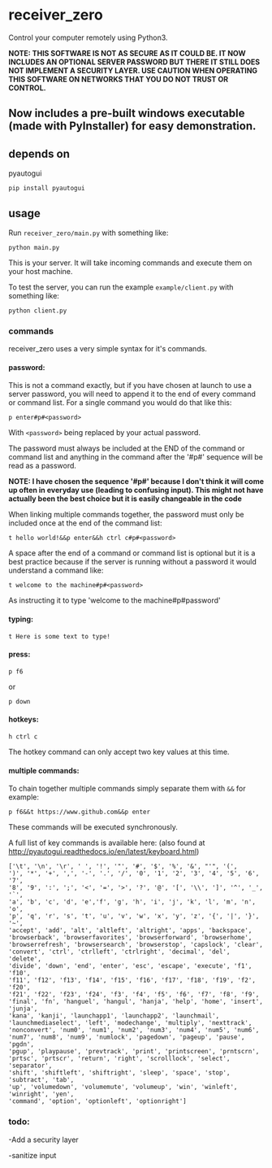 # receiver_zero
Control your computer remotely using Python3. 

**NOTE: THIS SOFTWARE IS NOT AS SECURE AS IT COULD BE. IT NOW INCLUDES AN OPTIONAL SERVER PASSWORD BUT THERE IT STILL DOES NOT IMPLEMENT A SECURITY LAYER. USE CAUTION WHEN OPERATING THIS SOFTWARE ON NETWORKS THAT YOU DO NOT TRUST OR CONTROL.**
 
## Now includes a pre-built windows executable (made with PyInstaller) for easy demonstration. 
 
## depends on
pyautogui
```
pip install pyautogui
```

## usage
Run ```receiver_zero/main.py``` with something like:
```
python main.py
```
This is your server. It will take incoming commands and execute them on your host machine. 

To test the server, you can run the example ```example/client.py``` with something like:
```
python client.py
```
### commands
receiver_zero uses a very simple syntax for it's commands.
#### password:
This is not a command exactly, but if you have chosen at launch to use a server password, you will need to append it to the end of every command or command list. For a single command you would do that like this:
```
p enter#p#<password>
```
With ```<password>``` being replaced by your actual password. 

The password must always be included at the END of the command or command list and anything in the command after the '#p#' sequence will be read as a password. 

**NOTE: I have chosen the sequence '#p#' because I don't think it will come up often in everyday use (leading to confusing input). This might not have actually been the best choice but it is easily changeable in the code**

When linking multiple commands together, the password must only be included once at the end of the command list:
```
t hello world!&&p enter&&h ctrl c#p#<password>
```
A space after the end of a command or command list is optional but it is a best practice because if the server is running without a password it would understand a command like:
```
t welcome to the machine#p#<password>
```
As instructing it to type 'welcome to the machine#p#password'
#### typing:
```
t Here is some text to type!
```
#### press:
```
p f6
```
or
```
p down
```
#### hotkeys:
```
h ctrl c
```
The hotkey command can only accept two key values at this time.
#### multiple commands:
To chain together multiple commands simply separate them with ```&&``` for example:
```
p f6&&t https://www.github.com&&p enter
```
These commands will be executed synchronously. 

A full list of key commands is available here: (also found at http://pyautogui.readthedocs.io/en/latest/keyboard.html)
```
['\t', '\n', '\r', ' ', '!', '"', '#', '$', '%', '&', "'", '(',
')', '*', '+', ',', '-', '.', '/', '0', '1', '2', '3', '4', '5', '6', '7',
'8', '9', ':', ';', '<', '=', '>', '?', '@', '[', '\\', ']', '^', '_', '`',
'a', 'b', 'c', 'd', 'e','f', 'g', 'h', 'i', 'j', 'k', 'l', 'm', 'n', 'o',
'p', 'q', 'r', 's', 't', 'u', 'v', 'w', 'x', 'y', 'z', '{', '|', '}', '~',
'accept', 'add', 'alt', 'altleft', 'altright', 'apps', 'backspace',
'browserback', 'browserfavorites', 'browserforward', 'browserhome',
'browserrefresh', 'browsersearch', 'browserstop', 'capslock', 'clear',
'convert', 'ctrl', 'ctrlleft', 'ctrlright', 'decimal', 'del', 'delete',
'divide', 'down', 'end', 'enter', 'esc', 'escape', 'execute', 'f1', 'f10',
'f11', 'f12', 'f13', 'f14', 'f15', 'f16', 'f17', 'f18', 'f19', 'f2', 'f20',
'f21', 'f22', 'f23', 'f24', 'f3', 'f4', 'f5', 'f6', 'f7', 'f8', 'f9',
'final', 'fn', 'hanguel', 'hangul', 'hanja', 'help', 'home', 'insert', 'junja',
'kana', 'kanji', 'launchapp1', 'launchapp2', 'launchmail',
'launchmediaselect', 'left', 'modechange', 'multiply', 'nexttrack',
'nonconvert', 'num0', 'num1', 'num2', 'num3', 'num4', 'num5', 'num6',
'num7', 'num8', 'num9', 'numlock', 'pagedown', 'pageup', 'pause', 'pgdn',
'pgup', 'playpause', 'prevtrack', 'print', 'printscreen', 'prntscrn',
'prtsc', 'prtscr', 'return', 'right', 'scrolllock', 'select', 'separator',
'shift', 'shiftleft', 'shiftright', 'sleep', 'space', 'stop', 'subtract', 'tab',
'up', 'volumedown', 'volumemute', 'volumeup', 'win', 'winleft', 'winright', 'yen',
'command', 'option', 'optionleft', 'optionright']
```
### todo:
-Add a security layer

-sanitize input